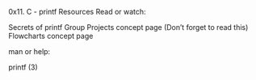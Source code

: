 0x11. C - printf
Resources
Read or watch:

Secrets of printf
Group Projects concept page (Don’t forget to read this)
Flowcharts concept page

man or help:

printf (3)

